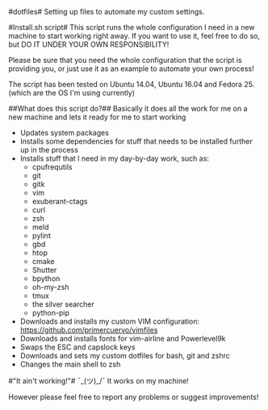 #dotfiles#
Setting up files to automate my custom settings.

#Install.sh script#
This script runs the whole configuration I need in a new machine to start working
right away. If you want to use it, feel free to do so, but DO IT UNDER YOUR OWN RESPONSIBILITY!

Please be sure that you need the whole configuration that the script is providing you,
or just use it as an example to automate your own process!

The script has been tested on Ubuntu 14.04, Ubuntu 16.04 and Fedora 25. (which are the OS I'm using currently)

##What does this script do?##
Basically it does all the work for me on a new machine and lets it ready for me to start working
- Updates system packages
- Installs some dependencies for stuff that needs to be installed further up in the process
- Installs stuff that I need in my day-by-day work, such as:
    - cpufrequtils
    - git
    - gitk
    - vim
    - exuberant-ctags
    - curl
    - zsh
    - meld
    - pylint
    - gbd
    - htop
    - cmake
    - Shutter
    - bpython
    - oh-my-zsh
    - tmux
    - the silver searcher
    - python-pip
- Downloads and installs my custom VIM configuration: https://github.com/primercuervo/vimfiles
- Downloads and installs fonts for vim-airline and Powerlevel9k
- Swaps the ESC and capslock keys
- Downloads and sets my custom dotfiles for bash, git and zshrc
- Changes the main shell to zsh

#"It ain't working!"#
    ¯\_(ツ)_/¯ It works on my machine!

However please feel free to report any problems or suggest improvements!

